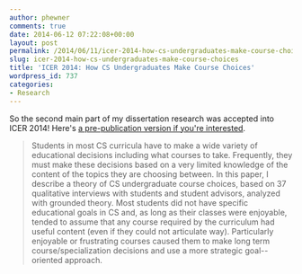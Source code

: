```yaml
---
author: phewner
comments: true
date: 2014-06-12 07:22:08+00:00
layout: post
permalink: /2014/06/11/icer-2014-how-cs-undergraduates-make-course-choices/
slug: icer-2014-how-cs-undergraduates-make-course-choices
title: 'ICER 2014: How CS Undergraduates Make Course Choices'
wordpress_id: 737
categories:
- Research
---
```


So the second main part of my dissertation research was accepted into ICER 2014!  Here's [a pre-publication version if you're interested](/files/how_students_choose_courses.pdf).



<blockquote>
Students in most CS curricula have to make a wide variety of educational decisions including what courses to take.  Frequently, they must make these decisions based on a very limited knowledge of the content of the topics they are choosing between.  In this paper, I describe a theory of CS undergraduate course choices, based on  37 qualitative interviews with students and student advisors, analyzed with grounded theory.  Most students did not have specific educational goals in CS and, as long as their classes were enjoyable, tended to assume that any course required by the curriculum had useful content (even if they could not articulate way).  Particularly enjoyable or frustrating courses caused them to make long term course/specialization decisions and use a more strategic goal--oriented approach.
</blockquote>



